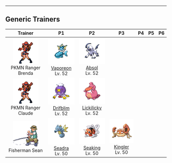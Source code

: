 ---

## Generic Trainers</h3>

| Trainer | P1 | P2 | P3 | P4 | P5 | P6 |
|:-------:|:--:|:--:|:--:|:--:|:--:|:--:|
| ![PKMN Ranger Brenda](../../assets/trainers/pkmn_ranger.png)<br>PKMN Ranger Brenda | ![Vaporeon](../../assets/sprites/vaporeon/front.png)<br>[Vaporeon](../../pokemon/vaporeon.wild_md/)<br>Lv. 52 | ![Absol](../../assets/sprites/absol/front.png)<br>[Absol](../../pokemon/absol.wild_md/)<br>Lv. 52 |
| ![PKMN Ranger Claude](../../assets/trainers/pkmn_ranger.png)<br>PKMN Ranger Claude | ![Drifblim](../../assets/sprites/drifblim/front.png)<br>[Drifblim](../../pokemon/drifblim.wild_md/)<br>Lv. 52 | ![Lickilicky](../../assets/sprites/lickilicky/front.png)<br>[Lickilicky](../../pokemon/lickilicky.wild_md/)<br>Lv. 52 |
| ![Fisherman Sean](../../assets/trainers/fisherman.png)<br>Fisherman Sean | ![Seadra](../../assets/sprites/seadra/front.png)<br>[Seadra](../../pokemon/seadra.wild_md/)<br>Lv. 50 | ![Seaking](../../assets/sprites/seaking/front.png)<br>[Seaking](../../pokemon/seaking.wild_md/)<br>Lv. 50 | ![Kingler](../../assets/sprites/kingler/front.png)<br>[Kingler](../../pokemon/kingler.wild_md/)<br>Lv. 50 |


